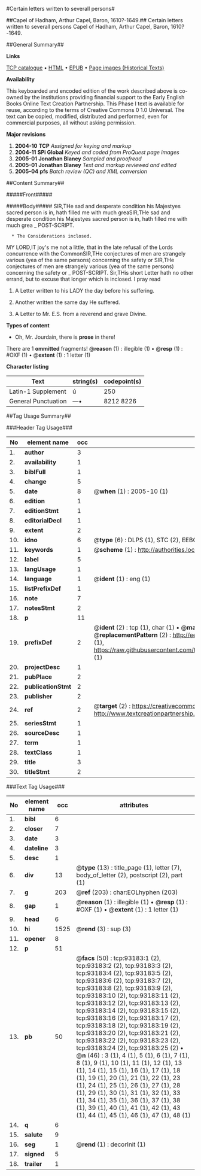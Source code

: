 #Certain letters written to severall persons#

##Capel of Hadham, Arthur Capel, Baron, 1610?-1649.##
Certain letters written to severall persons
Capel of Hadham, Arthur Capel, Baron, 1610?-1649.

##General Summary##

**Links**

[TCP catalogue](http://www.ota.ox.ac.uk/tcp/)  • 
[HTML](http://tei.it.ox.ac.uk/tcp/Texts-HTML/free/A33/A33417.html)  • 
[EPUB](http://tei.it.ox.ac.uk/tcp/Texts-EPUB/free/A33/A33417.epub) • 
[Page images (Historical Texts)](https://data.historicaltexts.jisc.ac.uk/view?pubId=eebo-12743584e&pageId=eebo-12743584e-93183-1)

**Availability**

This keyboarded and encoded edition of the
	       work described above is co-owned by the institutions
	       providing financial support to the Early English Books
	       Online Text Creation Partnership. This Phase I text is
	       available for reuse, according to the terms of Creative
	       Commons 0 1.0 Universal. The text can be copied,
	       modified, distributed and performed, even for
	       commercial purposes, all without asking permission.

**Major revisions**

1. __2004-10__ __TCP__ *Assigned for keying and markup*
1. __2004-11__ __SPi Global__ *Keyed and coded from ProQuest page images*
1. __2005-01__ __Jonathan Blaney__ *Sampled and proofread*
1. __2005-01__ __Jonathan Blaney__ *Text and markup reviewed and edited*
1. __2005-04__ __pfs__ *Batch review (QC) and XML conversion*

##Content Summary##

#####Front#####

#####Body#####
SIR,THe sad and desperate condition his Majestyes sacred person is in, hath filled me with much greaSIR,THe sad and desperate condition his Majestyes sacred person is in, hath filled me with much grea
    _ POST-SCRIPT.

      * The Considerations inclosed.
MY LORD,IT joy's me not a little, that in the late refusall of the Lords concurrence with the CommonSIR,THe conjectures of men are strangely various (yea of the same persons) concerning the safety or SIR,THe conjectures of men are strangely various (yea of the same persons) concerning the safety or 
    _ POST-SCRIPT.
Sir,THis short Letter hath no other errand, but to excuse that longer which is inclosed. I pray read
1. A Letter written to his LADY the day before his suffering.

1. Another written the same day He suffered.

1. A Letter to Mr. E.S. from a reverend and grave Divine.

**Types of content**

  * Oh, Mr. Jourdain, there is **prose** in there!

There are 1 **ommitted** fragments! 
 @__reason__ (1) : illegible (1)  •  @__resp__ (1) : #OXF (1)  •  @__extent__ (1) : 1 letter (1)

**Character listing**


|Text|string(s)|codepoint(s)|
|---|---|---|
|Latin-1 Supplement|ú|250|
|General Punctuation|—•|8212 8226|

##Tag Usage Summary##

###Header Tag Usage###

|No|element name|occ|attributes|
|---|---|---|---|
|1.|__author__|3||
|2.|__availability__|1||
|3.|__biblFull__|1||
|4.|__change__|5||
|5.|__date__|8| @__when__ (1) : 2005-10 (1)|
|6.|__edition__|1||
|7.|__editionStmt__|1||
|8.|__editorialDecl__|1||
|9.|__extent__|2||
|10.|__idno__|6| @__type__ (6) : DLPS (1), STC (2), EEBO-CITATION (1), OCLC (1), VID (1)|
|11.|__keywords__|1| @__scheme__ (1) : http://authorities.loc.gov/ (1)|
|12.|__label__|5||
|13.|__langUsage__|1||
|14.|__language__|1| @__ident__ (1) : eng (1)|
|15.|__listPrefixDef__|1||
|16.|__note__|7||
|17.|__notesStmt__|2||
|18.|__p__|11||
|19.|__prefixDef__|2| @__ident__ (2) : tcp (1), char (1)  •  @__matchPattern__ (2) : ([0-9\-]+):([0-9IVX]+) (1), (.+) (1)  •  @__replacementPattern__ (2) : http://eebo.chadwyck.com/downloadtiff?vid=$1&page=$2 (1), https://raw.githubusercontent.com/textcreationpartnership/Texts/master/tcpchars.xml#$1 (1)|
|20.|__projectDesc__|1||
|21.|__pubPlace__|2||
|22.|__publicationStmt__|2||
|23.|__publisher__|2||
|24.|__ref__|2| @__target__ (2) : https://creativecommons.org/publicdomain/zero/1.0/ (1), http://www.textcreationpartnership.org/docs/. (1)|
|25.|__seriesStmt__|1||
|26.|__sourceDesc__|1||
|27.|__term__|1||
|28.|__textClass__|1||
|29.|__title__|3||
|30.|__titleStmt__|2||


###Text Tag Usage###

|No|element name|occ|attributes|
|---|---|---|---|
|1.|__bibl__|6||
|2.|__closer__|7||
|3.|__date__|3||
|4.|__dateline__|3||
|5.|__desc__|1||
|6.|__div__|13| @__type__ (13) : title_page (1), letter (7), body_of_letter (2), postscript (2), part (1)|
|7.|__g__|203| @__ref__ (203) : char:EOLhyphen (203)|
|8.|__gap__|1| @__reason__ (1) : illegible (1)  •  @__resp__ (1) : #OXF (1)  •  @__extent__ (1) : 1 letter (1)|
|9.|__head__|6||
|10.|__hi__|1525| @__rend__ (3) : sup (3)|
|11.|__opener__|8||
|12.|__p__|51||
|13.|__pb__|50| @__facs__ (50) : tcp:93183:1 (2), tcp:93183:2 (2), tcp:93183:3 (2), tcp:93183:4 (2), tcp:93183:5 (2), tcp:93183:6 (2), tcp:93183:7 (2), tcp:93183:8 (2), tcp:93183:9 (2), tcp:93183:10 (2), tcp:93183:11 (2), tcp:93183:12 (2), tcp:93183:13 (2), tcp:93183:14 (2), tcp:93183:15 (2), tcp:93183:16 (2), tcp:93183:17 (2), tcp:93183:18 (2), tcp:93183:19 (2), tcp:93183:20 (2), tcp:93183:21 (2), tcp:93183:22 (2), tcp:93183:23 (2), tcp:93183:24 (2), tcp:93183:25 (2)  •  @__n__ (46) : 3 (1), 4 (1), 5 (1), 6 (1), 7 (1), 8 (1), 9 (1), 10 (1), 11 (1), 12 (1), 13 (1), 14 (1), 15 (1), 16 (1), 17 (1), 18 (1), 19 (1), 20 (1), 21 (1), 22 (1), 23 (1), 24 (1), 25 (1), 26 (1), 27 (1), 28 (1), 29 (1), 30 (1), 31 (1), 32 (1), 33 (1), 34 (1), 35 (1), 36 (1), 37 (1), 38 (1), 39 (1), 40 (1), 41 (1), 42 (1), 43 (1), 44 (1), 45 (1), 46 (1), 47 (1), 48 (1)|
|14.|__q__|6||
|15.|__salute__|9||
|16.|__seg__|1| @__rend__ (1) : decorInit (1)|
|17.|__signed__|5||
|18.|__trailer__|1||
